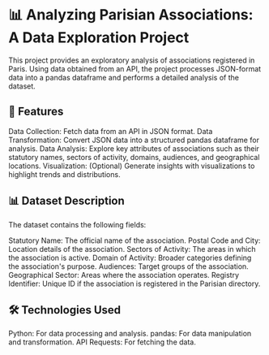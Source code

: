 # 📊 Analyzing Parisian Associations: A Data Exploration Project
This project provides an exploratory analysis of associations registered in Paris. Using data obtained from an API, the project processes JSON-format data into a pandas dataframe and performs a detailed analysis of the dataset.

## 🚀 Features
Data Collection: Fetch data from an API in JSON format.
Data Transformation: Convert JSON data into a structured pandas dataframe for analysis.
Data Analysis: Explore key attributes of associations such as their statutory names, sectors of activity, domains, audiences, and geographical locations.
Visualization: (Optional) Generate insights with visualizations to highlight trends and distributions.
## 📊 Dataset Description
The dataset contains the following fields:

Statutory Name: The official name of the association.
Postal Code and City: Location details of the association.
Sectors of Activity: The areas in which the association is active.
Domain of Activity: Broader categories defining the association's purpose.
Audiences: Target groups of the association.
Geographical Sector: Areas where the association operates.
Registry Identifier: Unique ID if the association is registered in the Parisian directory.
## 🛠️ Technologies Used
Python: For data processing and analysis.
pandas: For data manipulation and transformation.
API Requests: For fetching the data.

